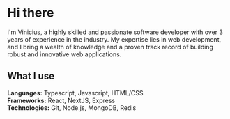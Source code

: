 # Hi there
I'm Vinicius, a highly skilled and passionate software developer with over 3 years of experience in the industry. My expertise lies in web development, and I bring a wealth of knowledge and a proven track record of building robust and innovative web applications.

## What I use
**Languages:** Typescript, Javascript, HTML/CSS<br/>
**Frameworks:** React, NextJS, Express<br/>
**Technologies:** Git, Node.js, MongoDB, Redis<br/>
